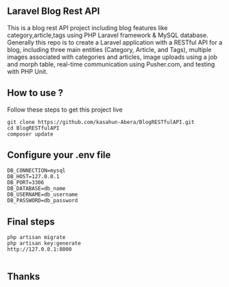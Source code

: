 ## Laravel Blog Rest API
This is a blog rest API project including blog features like category,article,tags using PHP Laravel framework & MySQL database.
Generally this repo is to create a Laravel application with a RESTful API for a blog, including three main entities (Category, Article, and Tags), multiple images associated with categories and articles, image uploads using a job and morph table, real-time communication using Pusher.com, and testing with PHP Unit.
## How to use ?
Follow these steps to get this project live

```
git clone https://github.com/kasahun-Abera/BlogRESTfulAPI.git
cd BlogRESTfulAPI
composer update

```
## Configure your .env file

```
DB_CONNECTION=mysql
DB_HOST=127.0.0.1
DB_PORT=3306
DB_DATABASE=db_name
DB_USERNAME=db_username
DB_PASSWORD=db_password

```

## Final steps

```
php artisan migrate
php artisan key:generate
http://127.0.0.1:8000


```

## Thanks